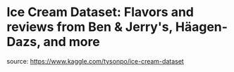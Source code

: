 # Ice Cream Dataset: Flavors and reviews from Ben & Jerry's, Häagen-Dazs, and more
source: https://www.kaggle.com/tysonpo/ice-cream-dataset
